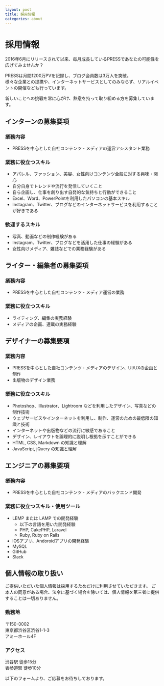 ```yaml
---
layout: post
title: 採用情報
categories: about
---
```


# 採用情報

2016年6月にリリースされて以来、毎月成長しているPRESSであなたの可能性を広げてみませんか？

PRESSは月間1200万PVを記録し、ブログ会員数は3万人を突破。  
様々な企業との提携や、インターネットサービスとしてのみならず、リアルイベントの開催なども行っています。

新しいことへの挑戦を常に心がけ、熱意を持って取り組める方を募集しています。


## インターンの募集要項

### 業務内容

- PRESSを中心とした自社コンテンツ・メディアの運営アシスタント業務

### 業務に役立つスキル

- アパレル、ファッション、美容、女性向けコンテンツ全般に対する興味・関心
- 自分自身でトレンドや流行を発信していくこと
- 自ら企画し、仕事を創り出す自発的な気持ちと行動ができること
- Excel、Word、PowerPointを利用したパソコンの基本スキル
- Instagram、Twitter、ブログなどのインターネットサービスを利用することが好きである

### 歓迎するスキル

- 写真、動画などの制作経験がある
- Instagram、Twitter、ブログなどを活用した仕事の経験がある
- 女性向けメディア、雑誌などでの業務経験がある



## ライター・編集者の募集要項

### 業務内容

- PRESSを中心とした自社コンテンツ・メディア運営の業務

### 業務に役立つスキル

- ライティング、編集の実務経験
- メディアの企画、連載の実務経験


## デザイナーの募集要項

### 業務内容

- PRESSを中心とした自社コンテンツ・メディアのデザイン、UI/UXの企画と制作
- 出版物のデザイン業務

### 業務に役立つスキル

- Photoshop、Illustrator、Lightroom などを利用したデザイン、写真などの制作技術
- ウェブサービスやインターネットを利用し、制作、運営のための最低限の知識と技術
- インターネットや出版物などの流行に敏感であること
- デザイン、レイアウトを論理的に説明し根拠を示すことができる
- HTML, CSS, Markdown の知識と理解
- JavaScript, jQuery の知識と理解


## エンジニアの募集要項

### 業務内容

- PRESSを中心とした自社コンテンツ・メディアのバックエンド開発

### 業務に役立つスキル・使用ツール

- LEMP または LAMP での開発経験
  - 以下の言語を用いた開発経験
  - PHP, CakePHP, Laravel
  - Ruby, Ruby on Rails
- iOSアプリ、Andoroidアプリの開発経験
- MySQL
- GitHub
- Slack



## 個人情報の取り扱い

ご提供いただいた個人情報は採用するためだけに利用させていただきます。
ご本人の同意がある場合、法令に基づく場合を除いては、個人情報を第三者に提供することは一切ありません。


### 勤務地

〒150-0002  
東京都渋谷区渋谷1-1-3  
アミーホール4F  

### アクセス
渋谷駅 徒歩15分  
表参道駅 徒歩10分


以下のフォームより、ご応募をお待ちしております。
